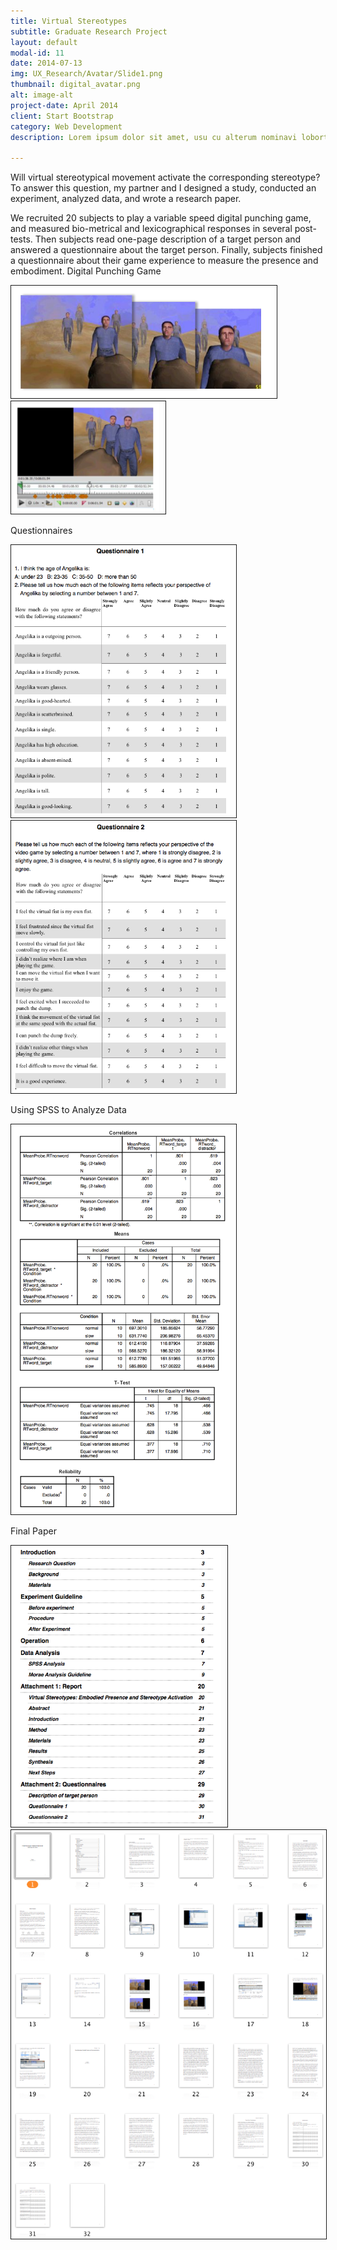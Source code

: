 ```yaml
---
title: Virtual Stereotypes
subtitle: Graduate Research Project
layout: default
modal-id: 11
date: 2014-07-13
img: UX_Research/Avatar/Slide1.png
thumbnail: digital_avatar.png
alt: image-alt
project-date: April 2014
client: Start Bootstrap
category: Web Development
description: Lorem ipsum dolor sit amet, usu cu alterum nominavi lobortis. At duo novum diceret. Tantas apeirian vix et, usu sanctus postulant inciderint ut, populo diceret necessitatibus in vim. Cu eum dicam feugiat noluisse.

---
```

Will virtual stereotypical movement activate the corresponding stereotype? To answer this question,  my partner and I designed a study, conducted an experiment, analyzed data, and wrote a research paper.

We recruited 20 subjects to play a variable speed digital punching game, and measured bio-metrical and lexicographical responses in several post-tests. Then subjects read one-page description of a target person and answered a questionnaire about the target person. Finally, subjects finished a questionnaire about their game experience to measure the presence and embodiment.
Digital Punching Game
  
<div class="col-sm-6">
<img src="img/portfolio/UX_Research/Avatar/page_2.png" border="1px" style="max-height: 180px; PADDING-RIGHT: 10px" class="img-responsive img-centered">
</div>
<div class="col-sm-6"> 
<img src="img/portfolio/UX_Research/Avatar/copy_of_page_3.png" border="1px" style="max-height: 180px; PADDING-RIGHT: 10px" class="img-responsive img-centered"> 
</div>

Questionnaires   

<div class="col-sm-6">
<img src="img/portfolio/UX_Research/Avatar/questionnaire1.png" border="1px" style="max-width: 350px; PADDING-RIGHT: 10px" class="img-responsive img-centered">
</div>
<div class="col-sm-6">
<img src="img/portfolio/UX_Research/Avatar/questionnaire2.png" border="1px" style="max-width: 350px; PADDING-RIGHT: 10px" class="img-responsive img-centered">
</div>

Using SPSS to Analyze Data  

<img src="img/portfolio/UX_Research/Avatar/SPSS.png" width ="350px" border="1px" style="PADDING-RIGHT: 10px" class="img-responsive img-centered">

Final Paper  

<div class="col-sm-6">
<img src="img/portfolio/UX_Research/Avatar/paper_index.png" border="1px" style="max-height: 450px; PADDING-RIGHT: 10px" class="img-responsive img-centered">
</div>
<div class="col-sm-6">
<img src="img/portfolio/UX_Research/Avatar/Avatar_Paper.png"  border="1px" sstyle="max-height: 450px; PADDING-RIGHT: 10px" class="img-responsive img-centered">
</div>


<script>
  (function(i,s,o,g,r,a,m){i['GoogleAnalyticsObject']=r;i[r]=i[r]||function(){
  (i[r].q=i[r].q||[]).push(arguments)},i[r].l=1*new Date();a=s.createElement(o),
  m=s.getElementsByTagName(o)[0];a.async=1;a.src=g;m.parentNode.insertBefore(a,m)
  })(window,document,'script','//www.google-analytics.com/analytics.js','ga');

  ga('create', 'UA-57711404-1', 'auto');
  ga('send', 'pageview');

</script>